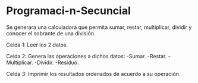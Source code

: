 # Programaci-n-Secuncial
Se generara una calculadora que permita sumar, restar, multiplicar, dividir y conocer el sobrante de una división.

Celda 1: Leer los 2 datos.

Celda 2: Genera las operaciones a dichos datos: -Sumar. -Restar. -Multiplicar. -Dividir. -Residuo.

Celda 3: Imprimir los resultados ordenados de acuerdo a su operación.
